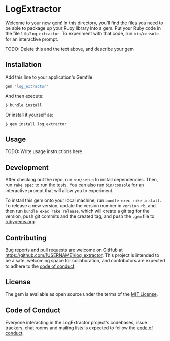 # LogExtractor

Welcome to your new gem! In this directory, you'll find the files you need to be able to package up your Ruby library into a gem. Put your Ruby code in the file `lib/log_extractor`. To experiment with that code, run `bin/console` for an interactive prompt.

TODO: Delete this and the text above, and describe your gem

## Installation

Add this line to your application's Gemfile:

```ruby
gem 'log_extractor'
```

And then execute:

    $ bundle install

Or install it yourself as:

    $ gem install log_extractor

## Usage

TODO: Write usage instructions here

## Development

After checking out the repo, run `bin/setup` to install dependencies. Then, run `rake spec` to run the tests. You can also run `bin/console` for an interactive prompt that will allow you to experiment.

To install this gem onto your local machine, run `bundle exec rake install`. To release a new version, update the version number in `version.rb`, and then run `bundle exec rake release`, which will create a git tag for the version, push git commits and the created tag, and push the `.gem` file to [rubygems.org](https://rubygems.org).

## Contributing

Bug reports and pull requests are welcome on GitHub at https://github.com/[USERNAME]/log_extractor. This project is intended to be a safe, welcoming space for collaboration, and contributors are expected to adhere to the [code of conduct](https://github.com/[USERNAME]/log_extractor/blob/master/CODE_OF_CONDUCT.md).

## License

The gem is available as open source under the terms of the [MIT License](https://opensource.org/licenses/MIT).

## Code of Conduct

Everyone interacting in the LogExtractor project's codebases, issue trackers, chat rooms and mailing lists is expected to follow the [code of conduct](https://github.com/[USERNAME]/log_extractor/blob/master/CODE_OF_CONDUCT.md).
